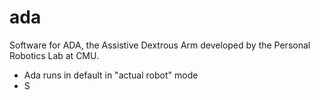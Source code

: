ada
===

Software for ADA, the Assistive Dextrous Arm developed by the Personal Robotics Lab at CMU.

- Ada runs in default in "actual robot" mode
- S
